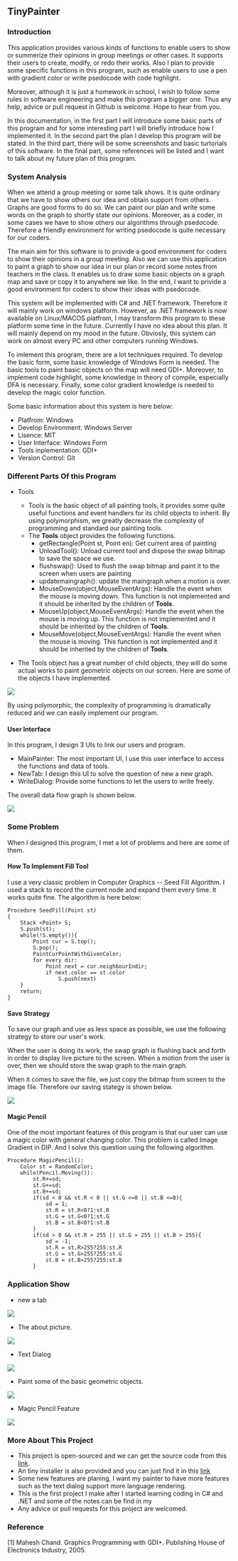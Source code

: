 ## TinyPainter

### Introduction

This application provides various kinds of functions to enable users to show or summerize their opinions in group meetings
or other cases. It supports their users to create, modify, or redo their works. Also I plan to provide some specific functions in this program, such as enable users to use a pen with gradient color or write psedocode with code highlight. 

Moreover, although it is just a homework in school, I wish to follow some rules in software engineering and make this program a bigger one. Thus any help, advice or pull request in Github is welcome. Hope to hear from you.

In this documentation, in the first part I will introduce some basic parts of this program and for some interesting part I will briefly introduce how I implemented it. In the second part the plan I develop this program will be stated. In the third part, there will be some screenshots and basic turtorials of this software. In the final part, some references will be listed and I want to talk about my future plan of this program.

### System Analysis

When we attend a group meeting or some talk shows. It is quite ordinary that we have to show others our idea and obtain support from others. Graphs are good forms to do so. We can paint our plan and write some words on the graph to shortly state our opinions. Moreover, as a coder, in some cases we have to show others our algorithms through psedocode. Therefore a friendly environment for writing psedocode is quite necessary for our coders.

The main aim for this software is to provide a good environment for coders to show their opinions in a group meeting. Also we can use this application to paint a graph to show our idea in our plan or record some notes from teachers in the class. It enables us to draw some basic objects on a graph map and save or copy it to anywhere we like. In the end, I want to privide a good environment for coders to show their ideas with psedocode.

This system will be implemented with C# and .NET framework. Therefore it will mainly work on windows platform. However, as .NET framework is now available on Linux/MACOS platfrom, I may transform this program to these platform some time in the future. Currently I have no idea about this plan. It will mainly depend on my mood in the future. Obviosly, this system can work on almost every PC and other computers running Windows.

To imlement this program, there are a lot techniques required. To develop the basic form, some basic knowledge of Windows Form is needed. The basic tools to paint basic objects on the map will need GDI+. Moreover, to implement code highlight, some knowledge in theory of compile, especially DFA is necessary. Finally, some color gradient knowledge is needed to develop the magic color function.

Some basic information about this system is here below:  

- Platfrom: Windows
- Develop Environment: Windows Server
- Lisence: MIT
- User Interface: Windows Form
- Tools inplementation: GDI+
- Version Control: Git

### Different Parts Of this Program

- Tools
	- Tools is the basic object of all painting tools, it provides some quite useful functions and event handlers for its child objects to inherit. By using polymorphism, we greatly decrease the complexity of programming and standard our painting tools.
	- The __Tools__ object provides the following functions.
		- getRectangle(Point st, Point en): Get current area of painting
		- UnloadTool(): Unload current tool and dispose the swap bitmap to save the space we use.
		- flushswap(): Used to flush the swap bitmap and paint it to the screen when users are painting
		- updatemaingraph(): update the maingraph when a motion is over.
		- MouseDown(object,MouseEventArgs): Handle the event when the mouse is moving down. This function is not implemented and it should be inherited by the children of __Tools__.
		- MouseUp(object,MouseEventArgs): Handle the event when the mouse is moving up. This function is not implemented and it should be inherited by the children of __Tools__.
		- MouseMove(object,MouseEventArgs): Handle the event when the mouse is moving. This function is not implemented and it should be inherited by the children of __Tools__.

- The Tools object has a great number of child objects, they will do some actual works to paint geometric objects on our screen. Here are some of the objects I have implemented.

<img src="./graph/objects.png">

By using polymorphic, the complexity of programming is dramatically reduced and we can easily implement our program.  




#### User Interface

In this program, I design 3 UIs to link our users and program.

- MainPainter: The most important UI, I use this user interface to access the functions and data of tools.
- NewTab: I design this UI to solve the question of new a new graph.
- WriteDialog: Provide some functions to let the users to write freely.

The overall data flow graph is shown below.

<img src="./graph/DataFlow.png"></img>

### Some Problem

When I designed this program, I met a lot of problems and here are some of them.

#### How To Implement Fill Tool

I use a very classic problem in Computer Graphics -- Seed Fill Algorithm. I used a stack to record the current node and expand them every time. It works quite fine. The algorithm is here below:  

```
Procedure SeedFill(Point st)  
{
	Stack <Point> S;
	S.push(st);
	while(!S.empty()){
		Point cur = S.top();
		S.pop();
		PaintCurPointWithGivenColor;
		for every dir:
			Point next = cur.neighbourIndir;
			if next.color == st.color
				S.push(next)
	}
	return;
}
```


#### Save Strategy

To save our graph and use as less space as possible, we use the following strategy to store our user's work.

When the user is doing its work, the swap graph is flushing back and forth in order to display live picture to the screen. When a motion from the user is over, then we should store the swap graph to the main graph.

When it comes to save the file, we just copy the bitmap from screen to the image file. Therefore our saving stategy is shown below.

<img src="./graph/save.png">

#### Magic Pencil

One of the most important features of this program is that our user can use a magic color with general changing color. This problem is called Image Gradient in DIP. And I solve this question using the following algorithm.

```
Procedure MagicPencil():
	Color st = RandomColor;
	while(Pencil.Moving()):
		st.R+=sd;
		st.G+=sd;
		st.B+=sd;
		if(sd < 0 && st.R < 0 || st.G <=0 || st.B <=0){
			sd = 1;
			st.R = st.R<0?1:st.R
			st.G = st.G<0?1:st.G
			st.B = st.B<0?1:st.B
		}
		if(sd > 0 && st.R > 255 || st.G > 255 || st.B > 255){
			sd = -1;
			st.R = st.R>255?255:st.R
			st.G = st.G>255?255:st.G
			st.B = st.B>255?255:st.B
		}
```

### Application Show

- new a tab

<img src="./graph/newtab.png"></img>

- The about picture.

<img src="./graph/about.png"></img>

- Text Dialog

<img src="./graph/textdialog.png"></img>

- Paint some of the basic geometric objects.

<img src="./graph/Paintbasic.png"></img>

- Magic Pencil Feature

<img src="./graph/magicpencil1.png"></img>

### More About This Project

- This project is open-sourced and we can get the source code from this <a href="https://github.com/Aaron19960821/TinyPainter">link</a>.
- An tiny installer is also provided and you can just find it in this <a href="https://github.com/Aaron19960821/TinyPainter/tree/master/TinyPainter/publish">link</a>
- Some new features are planing, I want my painter to have more features such as the text dialog support more language rendering.
- This is the first project I make after I started learning coding in C# and .NET and some of the notes can be find in my <a href="https://aaron19960821.github.io"></a>
- Any advice or pull requests for this project are welcomed.

### Reference

[1] Mahesh Chand. Graphics Programming with GDI+. Publishing House of Electronics Industry, 2005.
